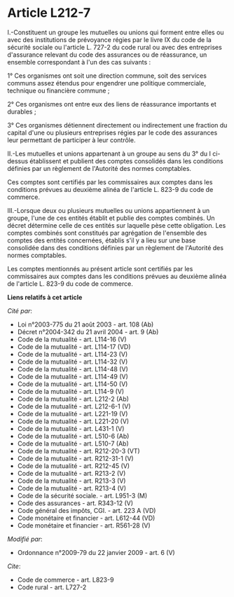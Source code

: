 # Article L212-7

I.-Constituent un groupe les mutuelles ou unions qui forment entre elles ou avec des institutions de prévoyance régies par le
livre IX du code de la sécurité sociale ou l'article L. 727-2 du code rural ou avec des entreprises d'assurance relevant du
code des assurances ou de réassurance, un ensemble correspondant à l'un des cas suivants : 

1° Ces organismes ont soit une direction commune, soit des services communs assez étendus pour engendrer une politique
commerciale, technique ou financière commune ; 

2° Ces organismes ont entre eux des liens de réassurance importants et durables ; 

3° Ces organismes détiennent directement ou indirectement une fraction du capital d'une ou plusieurs entreprises régies par
le code des assurances leur permettant de participer à leur contrôle. 

II.-Les mutuelles et unions appartenant à un groupe au sens du 3° du I ci-dessus établissent et publient des comptes
consolidés dans les conditions définies par un règlement de l'Autorité des normes comptables. 

Ces comptes sont certifiés par les commissaires aux comptes dans les conditions prévues au deuxième alinéa de l'article L.
823-9 du code de commerce. 

III.-Lorsque deux ou plusieurs mutuelles ou unions appartiennent à un groupe, l'une de ces entités établit et publie des
comptes combinés. Un décret détermine celle de ces entités sur laquelle pèse cette obligation. Les comptes combinés sont
constitués par agrégation de l'ensemble des comptes des entités concernées, établis s'il y a lieu sur une base consolidée
dans des conditions définies par un règlement de l'Autorité des normes comptables. 

Les comptes mentionnés au présent article sont certifiés par les commissaires aux comptes dans les conditions prévues au
deuxième alinéa de l'article L. 823-9 du code de commerce.

**Liens relatifs à cet article**

_Cité par_:

  - Loi n°2003-775 du 21 août 2003 - art. 108 (Ab)
  - Décret n°2004-342 du 21 avril 2004 - art. 9 (Ab)
  - Code de la mutualité - art. L114-16 (V)
  - Code de la mutualité - art. L114-17 (VD)
  - Code de la mutualité - art. L114-23 (V)
  - Code de la mutualité - art. L114-32 (V)
  - Code de la mutualité - art. L114-48 (V)
  - Code de la mutualité - art. L114-49 (V)
  - Code de la mutualité - art. L114-50 (V)
  - Code de la mutualité - art. L114-9 (V)
  - Code de la mutualité - art. L212-2 (Ab)
  - Code de la mutualité - art. L212-6-1 (V)
  - Code de la mutualité - art. L221-19 (V)
  - Code de la mutualité - art. L221-20 (V)
  - Code de la mutualité - art. L431-1 (V)
  - Code de la mutualité - art. L510-6 (Ab)
  - Code de la mutualité - art. L510-7 (Ab)
  - Code de la mutualité - art. R212-20-3 (VT)
  - Code de la mutualité - art. R212-31-1 (V)
  - Code de la mutualité - art. R212-45 (V)
  - Code de la mutualité - art. R213-2 (V)
  - Code de la mutualité - art. R213-3 (V)
  - Code de la mutualité - art. R213-4 (V)
  - Code de la sécurité sociale. - art. L951-3 (M)
  - Code des assurances - art. R343-12 (V)
  - Code général des impôts, CGI. - art. 223 A (VD)
  - Code monétaire et financier - art. L612-44 (VD)
  - Code monétaire et financier - art. R561-28 (V)

_Modifié par_:

  - Ordonnance n°2009-79 du 22 janvier 2009 - art. 6 (V)

_Cite_:

  - Code de commerce - art. L823-9
  - Code rural - art. L727-2
